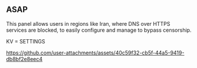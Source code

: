 ## ASAP


This panel allows users in regions like Iran, where DNS over HTTPS services are blocked, to easily configure and manage to bypass censorship.

KV = SETTINGS



https://github.com/user-attachments/assets/40c59f32-cb5f-44a5-9419-db8bf2e8eec4
